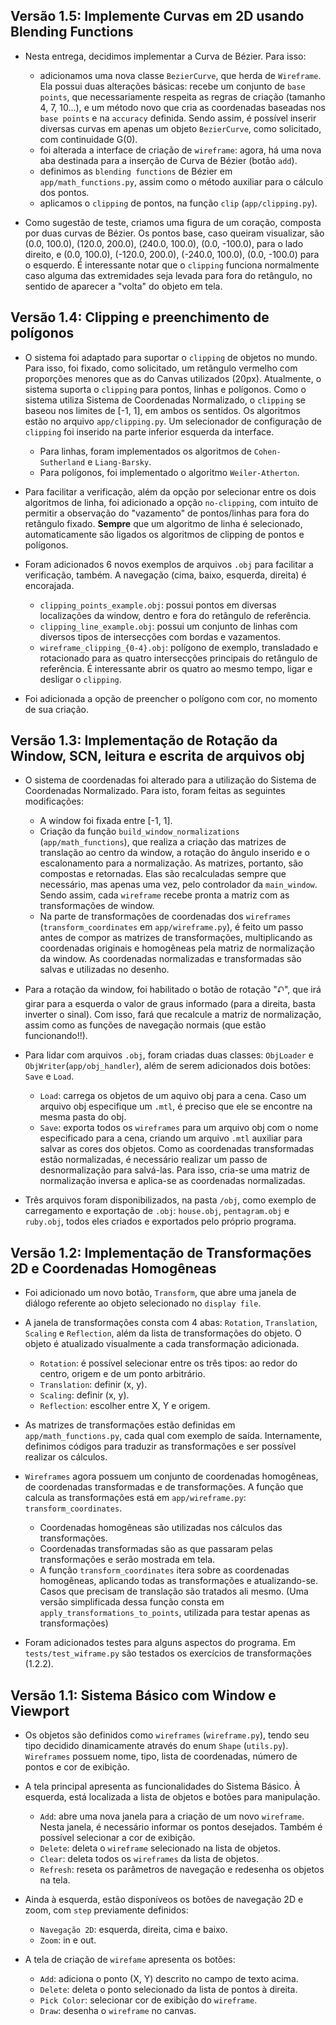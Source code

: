 ## Versão 1.5: Implemente Curvas em 2D usando Blending Functions

* Nesta entrega, decidimos implementar a Curva de Bézier. Para isso:
    - adicionamos uma nova classe `BezierCurve`, que herda de `Wireframe`. Ela possui duas alterações básicas: recebe um conjunto de `base points`, que necessariamente respeita as regras de criação (tamanho 4, 7, 10...), e um método novo que cria as coordenadas baseadas nos `base points` e na `accuracy` definida. Sendo assim, é possível inserir diversas curvas em apenas um objeto `BezierCurve`, como solicitado, com continuidade G(0).
    - foi alterada a interface de criação de `wireframe`: agora, há uma nova aba destinada para a inserção de Curva de Bézier (botão `add`).
    - definimos as `blending functions` de Bézier em `app/math_functions.py`, assim como o método auxiliar para o cálculo dos pontos.
    - aplicamos o `clipping` de pontos, na função `clip` (`app/clipping.py`).

* Como sugestão de teste, criamos uma figura de um coração, composta por duas curvas de Bézier. Os pontos base, caso queiram visualizar, são (0.0, 100.0), (120.0, 200.0), (240.0, 100.0), (0.0, -100.0), para o lado direito, e (0.0, 100.0), (-120.0, 200.0), (-240.0, 100.0), (0.0, -100.0) para o esquerdo. É interessante notar que o `clipping` funciona normalmente caso alguma das extremidades seja levada para fora do retângulo, no sentido de aparecer a "volta" do objeto em tela.

## Versão 1.4: Clipping e preenchimento de polígonos

* O sistema foi adaptado para suportar o `clipping` de objetos no mundo. Para isso, foi fixado, como solicitado, um retângulo vermelho com proporções menores que as do Canvas utilizados (20px). Atualmente, o sistema suporta o `clipping` para pontos, linhas e polígonos. Como o sistema utiliza Sistema de Coordenadas Normalizado, o `clipping` se baseou nos limites de [-1, 1], em ambos os sentidos. Os algoritmos estão no arquivo `app/clipping.py`. Um selecionador de configuração de `clipping` foi inserido na parte inferior esquerda da interface.
    - Para linhas, foram implementados os algoritmos de `Cohen-Sutherland` e `Liang-Barsky`.
    - Para polígonos, foi implementado o algoritmo `Weiler-Atherton`.

* Para facilitar a verificação, além da opção por selecionar entre os dois algoritmos de linha, foi adicionado a opção `no-clipping`, com intuito de permitir a observação do "vazamento" de pontos/linhas para fora do retângulo fixado. **Sempre** que um algoritmo de linha é selecionado, automaticamente são ligados os algoritmos de clipping de pontos e polígonos.

* Foram adicionados 6 novos exemplos de arquivos `.obj` para facilitar a verificação, também. A navegação (cima, baixo, esquerda, direita) é encorajada.
    - `clipping_points_example.obj`: possui pontos em diversas localizações da window, dentro e fora do retângulo de referência.
    - `clipping_line_example.obj`: possui um conjunto de linhas com diversos tipos de intersecções com bordas e vazamentos.
    - `wireframe_clipping_{0-4}.obj`: polígono de exemplo, transladado e rotacionado para as quatro intersecções principais do retângulo de referência. É interessante abrir os quatro ao mesmo tempo, ligar e desligar o `clipping`.


* Foi adicionada a opção de preencher o polígono com cor, no momento de sua criação. 



## Versão 1.3: Implementação de Rotação da Window, SCN, leitura e escrita de arquivos obj

* O sistema de coordenadas foi alterado para a utilização do Sistema de Coordenadas Normalizado. Para isto, foram feitas as seguintes modificações:
    - A window foi fixada entre [-1, 1].
    - Criação da função `build_window_normalizations` (`app/math_functions`), que realiza a criação das matrizes de translação ao centro da window, a rotação do ângulo inserido e o escalonamento para a normalização. As matrizes, portanto, são compostas e retornadas. Elas são recalculadas sempre que necessário, mas apenas uma vez, pelo controlador da `main_window`. Sendo assim, cada `wireframe` recebe pronta a matriz com as transformações de window.
    - Na parte de transformações de coordenadas dos `wireframes` (`transform_coordinates` em `app/wireframe.py`), é feito um passo antes de compor as matrizes de transformações, multiplicando as coordenadas originais e homogêneas pela matriz de normalização da window. As coordenadas normalizadas e transformadas são salvas e utilizadas no desenho.

* Para a rotação da window, foi habilitado o botão de rotação "⮏", que irá girar para a esquerda o valor de graus informado (para a direita, basta inverter o sinal). Com isso, fará que recalcule a matriz de normalização, assim como as funções de navegação normais (que estão funcionando!!).

* Para lidar com arquivos `.obj`, foram criadas duas classes: `ObjLoader` e `ObjWriter`(`app/obj_handler`), além de serem adicionados dois botões: `Save` e `Load`.
    - `Load`: carrega os objetos de um aquivo obj para a cena. Caso um arquivo obj especifique um `.mtl`, é preciso que ele se encontre na mesma pasta do obj. 
    - `Save`: exporta todos os `wireframes` para um arquivo obj com o nome especificado para a cena, criando um arquivo `.mtl` auxiliar para salvar as cores dos objetos. Como as coordenadas transformadas estão normalizadas, é necessário realizar um passo de desnormalização para salvá-las. Para isso, cria-se uma matriz de normalização inversa e aplica-se as coordenadas normalizadas.

* Três arquivos foram disponibilizados, na pasta `/obj`, como exemplo de carregamento e exportação de `.obj`: `house.obj`, `pentagram.obj` e `ruby.obj`, todos eles criados e exportados pelo próprio programa.

## Versão 1.2: Implementação de Transformações 2D e Coordenadas Homogêneas

* Foi adicionado um novo botão, `Transform`, que abre uma janela de diálogo referente ao objeto selecionado no `display file`.

* A janela de transformações consta com 4 abas: `Rotation`, `Translation`, `Scaling` e `Reflection`, além da lista de transformações do objeto. O objeto é atualizado visualmente a cada transformação adicionada.

    - `Rotation`: é possível selecionar entre os três tipos: ao redor do centro, origem e de um ponto arbitrário.
    - `Translation`: definir (x, y).
    - `Scaling`: definir (x, y).
    - `Reflection`: escolher entre X, Y e origem.

* As matrizes de transformações estão definidas em `app/math_functions.py`, cada qual com exemplo de saída. Internamente, definimos códigos para traduzir as transformações e ser possível realizar os cálculos.

* `Wireframes` agora possuem um conjunto de coordenadas homogêneas, de coordenadas transformadas e de transformações. A função que calcula as transformações está em `app/wireframe.py`: `transform_coordinates`.

    - Coordenadas homogêneas são utilizadas nos cálculos das transformações.
    - Coordenadas transformadas são as que passaram pelas transformações e serão mostrada em tela.
    - A função `transform_coordinates` itera sobre as coordenadas homogêneas, aplicando todas as transformações e atualizando-se. Casos que precisam de translação são tratados ali mesmo. (Uma versão simplificada dessa função consta em `apply_transformations_to_points`, utilizada para testar apenas as transformações)

* Foram adicionados testes para alguns aspectos do programa. Em `tests/test_wiframe.py` são testados os exercícios de transformações (1.2.2).

## Versão 1.1: Sistema Básico com Window e Viewport

* Os objetos são definidos como `wireframes` (`wireframe.py`), tendo seu tipo decidido dinamicamente através do enum `Shape` (`utils.py`). `Wireframes` possuem nome, tipo, lista de coordenadas, número de pontos e cor de exibição.

* A tela principal apresenta as funcionalidades do Sistema Básico. À esquerda, está localizada a lista de objetos e botões para manipulação.
    - `Add`: abre uma nova janela para a criação de um novo `wireframe`. Nesta janela, é necessário informar os pontos desejados. Também é possível selecionar a cor de exibição.
    - `Delete`: deleta o `wireframe` selecionado na lista de objetos.
    - `Clear`: deleta todos os `wireframes` da lista de objetos.
    - `Refresh`: reseta os parâmetros de navegação e redesenha os objetos na tela.

* Ainda à esquerda, estão disponíveos os botões de navegação 2D e zoom, com `step` previamente definidos:
    - `Navegação 2D`: esquerda, direita, cima e baixo.
    - `Zoom`: in e out.

* A tela de criação de `wirefame` apresenta os botões:
    - `Add`: adiciona o ponto (X, Y) descrito no campo de texto acima.
    - `Delete`: deleta o ponto selecionado da lista de pontos à direita.
    - `Pick Color`: selecionar cor de exibição do `wireframe`.
    - `Draw`: desenha o `wireframe` no canvas.